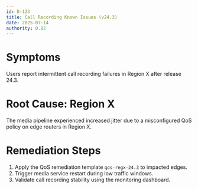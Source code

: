 ```yaml
---
id: D-123
title: Call Recording Known Issues (v24.3)
date: 2025-07-14
authority: 0.82
---
```


# Symptoms
Users report intermittent call recording failures in Region X after release 24.3.

# Root Cause: Region X
The media pipeline experienced increased jitter due to a misconfigured QoS policy on edge routers in Region X.

# Remediation Steps
1. Apply the QoS remediation template `qos-regx-24.3` to impacted edges.
2. Trigger media service restart during low traffic windows.
3. Validate call recording stability using the monitoring dashboard.